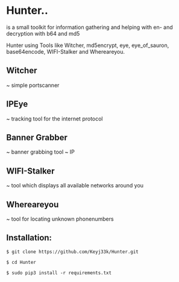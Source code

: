 # Hunter..
is a small toolkit for information gathering and helping with en- and decryption with b64 and md5

Hunter using Tools like Witcher, md5encrypt, eye, eye_of_sauron, base64encode, WIFI-Stalker and Whereareyou.

Witcher
-------------------------------------------------------------------
~ simple portscanner

IPEye
-------------------------------------------------------------------
~ tracking tool for the internet protocol

Banner Grabber
-------------------------------------------------------------------
~ banner grabbing tool 
~ IP 

WIFI-Stalker
-------------------------------------------------------------------
~ tool which displays all available networks around you

Whereareyou
-------------------------------------------------------------------
~ tool for locating unknown phonenumbers

Installation:
-------------------------------------------------------------------
```
$ git clone https://github.com/Keyj33k/Hunter.git
```
```
$ cd Hunter
```
```
$ sudo pip3 install -r requirements.txt
```
